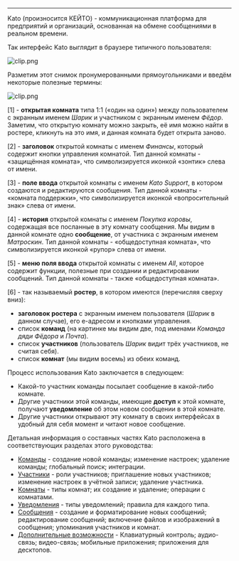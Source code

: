 ***

Kato (произносится КЕЙТО) - коммуникационная платформа для предприятий и организаций, основанная на обмене сообщениями в реальном времени.

Так интерфейс Kato выглядит в браузере типичного пользователя:

![clip.png](https://in.kato.im/ab6a313ec33144ac74360653e8e76ec85d3af3992aff383e4d387ad889e40252/clip.png)

Разметим этот снимок пронумерованными прямоугольниками и введём некоторые полезные термины:

![clip.png](https://in.kato.im/c33540e39e92ca2f447081e133c04756cf54eb8a1c5463d75d22680d586735a7/clip.png)

[1] - **открытая комната** типа 1:1 («один на один») между пользователем с экранным именем _Шарик_ и участником с экранным именем _Фёдор_. Заметим, что открытую комнату можно закрыть, её имя можно найти в ростере, кликнуть на это имя, и данная комната будет открыта заново.  

[2] - **заголовок** открытой комнаты с именем _Финансы_, который содержит кнопки управления комнатой. Тип данной комнаты - «защищённая комната», что символизируется иконкой «зонтик» слева от имени. 

[3] - **поле ввода** открытой комнаты с именем _Kato Support_, в котором создаются и редактируются сообщения. Тип данной комнаты - «комната поддержки», что символизируется иконкой «вопросительный знак» слева от имени.

[4] - **история** открытой комнаты с именем _Покупка коровы_, содержащая все посланные в эту комнату сообщения. Мы видим в данной комнате одно **сообщение**, от участника с экранным именем _Матроскин_. Тип данной комнаты - «общедоступная комната», что символизируется иконкой «рупор» слева от имени.

[5] - **меню поля ввода** открытой комнаты с именем _All_, которое содержит функции, полезные при создании и редактировании сообщений. Тип данной комнаты - также «общедоступная комната».

[6] - так называемый **ростер**, в котором имеются (перечисляя сверху вниз):

  - **заголовок ростера** с экранным именем пользователя (_Шарик_ в данном случае), его е-адресом и кнопками управления.  
  - список **команд** (на картинке мы видим две, под именами _Команда дяди Фёдора_ и _Почта_).
  - список **участников** (пользователь _Шарик_ видит трёх участников, не считая себя).
  - список **комнат** (мы видим восемь) из обеих команд.

Процесс использования Kato заключается в следующем:

  - Какой-то участник команды посылает сообщение в какой-либо комнате.
  - Другие участники этой команды, имеющие **доступ** к этой комнате, получают **уведомление** об этом новом сообщении в этой комнате.
  - Другие участники открывают эту комнату в своих интерфейсах в удобный для себя момент и читают новое сообщение.

Детальная информация о составных частях Kato расположена в соответствующих разделах этого руководства:

  - [Команды](/articles/ru/teams) - создание новой команды; изменение настроек; удаление команды; глобальный поиск; интеграции.
  - [Участники](/articles/ru/members) - роли участников; приглашение новых участников; изменение настроек в учётной записи; удаление участника.   
  - [Комнаты](/articles/ru/rooms) - типы комнат; их создание и удаление; операции с комнатами.
  - [Уведомления](/articles/ru/notifications) - типы уведомлений; правила для каждого типа.
  - [Сообщения](/articles/ru/messages) - создание и форматирование новых сообщений; редактирование сообщений; включение файлов и изображений в сообщения; упоминания участников и комнат.
  - [Дополнительные возможности](/articles/ru/extra) - Клавиатурный контроль; аудио-связь; видео-связь; мобильные приложения; приложения для десктопов.
